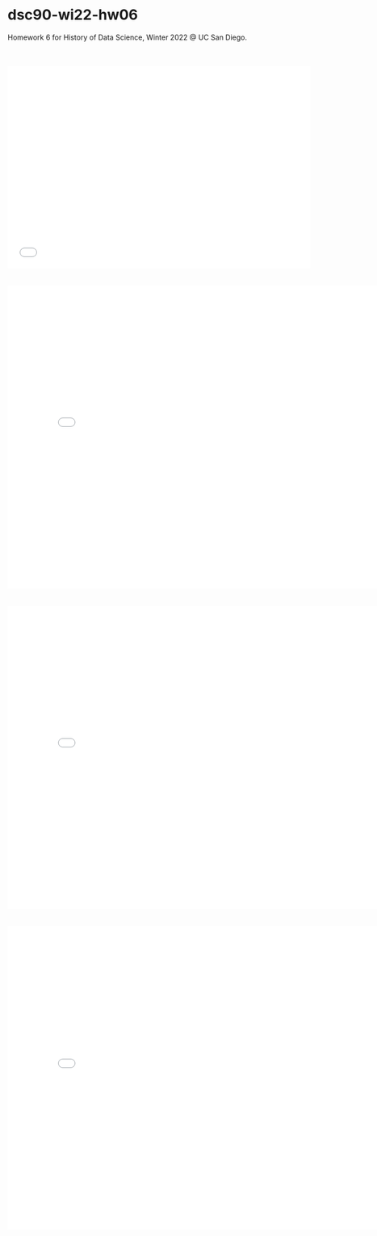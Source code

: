 # dsc90-wi22-hw06

Homework 6 for History of Data Science, Winter 2022 @ UC San Diego.
<br>
<br>
<br>
<iframe src='/dsc90-wi22-hw06/snow_map.html' width=600 height=400 frameBorder=0></iframe>
<br>
<br>
<br>
<iframe src='/dsc90-wi22-hw06/galton_heights_3d.html' width=800 height=600 frameBorder=0></iframe>
<br>
<br>
<br>
<iframe src='galton_heights_3d.html' width=800 height=600 frameBorder=0></iframe>
<br>
<br>
<br>
<iframe src='france_dept_pop_choro.html' width=800 height=600 frameBorder=0></iframe>
